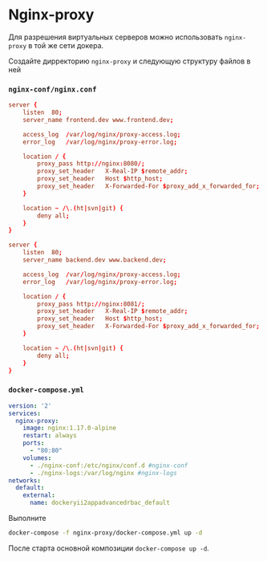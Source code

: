 # Nginx-proxy

Для разрешения виртуальных серверов можно использовать `nginx-proxy` в той же сети докера.

Создайте дирректорию `nginx-proxy`  и следующую структуру файлов в ней

### `nginx-conf/nginx.conf`
```conf
server {
    listen  80;
    server_name frontend.dev www.frontend.dev;

    access_log  /var/log/nginx/proxy-access.log;
    error_log   /var/log/nginx/proxy-error.log;

    location / {
        proxy_pass http://nginx:8080/;
        proxy_set_header   X-Real-IP $remote_addr;
        proxy_set_header   Host $http_host;
        proxy_set_header   X-Forwarded-For $proxy_add_x_forwarded_for;
    }

    location ~ /\.(ht|svn|git) {
        deny all;
    }
}

server {
    listen  80;
    server_name backend.dev www.backend.dev;

    access_log  /var/log/nginx/proxy-access.log;
    error_log   /var/log/nginx/proxy-error.log;

    location / {
        proxy_pass http://nginx:8081/;
        proxy_set_header   X-Real-IP $remote_addr;
        proxy_set_header   Host $http_host;
        proxy_set_header   X-Forwarded-For $proxy_add_x_forwarded_for;
    }

    location ~ /\.(ht|svn|git) {
        deny all;
    }
}
```

### `docker-compose.yml`
```yml
version: '2'
services:
  nginx-proxy:
    image: nginx:1.17.0-alpine
    restart: always
    ports:
      - "80:80"
    volumes:
      - ./nginx-conf:/etc/nginx/conf.d #nginx-conf
      - ./nginx-logs:/var/log/nginx #nginx-logs
networks:
  default:
    external:
      name: dockeryii2appadvancedrbac_default
```

Выполните
```sh
docker-compose -f nginx-proxy/docker-compose.yml up -d 
```
После старта основной композиции `docker-compose up -d`.